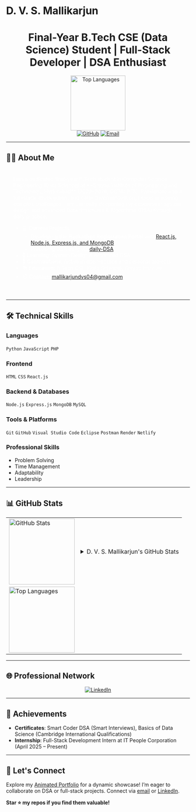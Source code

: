 # D. V. S. Mallikarjun

<div align="center">
  <h1>Final-Year B.Tech CSE (Data Science) Student | Full-Stack Developer | DSA Enthusiast</h1>
  <img src="https://github-readme-stats.vercel.app/api/top-langs/?username=Mallikarjun-04&layout=compact&theme=dracula&hide_border=true" alt="Top Languages" height="150" />
  <br>
  <a href="https://github.com/Mallikarjun-04"><img src="https://img.shields.io/badge/GitHub-181717.svg?&style=for-the-badge&logo=GitHub&logoColor=white" alt="GitHub"></a>
  <a href="mailto:mallikarjundvs04@gmail.com"><img src="https://img.shields.io/badge/Email-D14836.svg?&style=for-the-badge&logo=Gmail&logoColor=white" alt="Email"></a>
</div>

---

## 👨‍💻 About Me

<div style="background: url('https://media.giphy.com/media/3o7TKTDnHuO8kOgO0I/giphy.gif') no-repeat center center; background-size: cover; padding: 20px; border-radius: 10px; color: #fff;">
  I am a dedicated final-year B.Tech student in Computer Science Engineering (Data Science) at **Sreyas Institute of Engineering and Technology, Hyderabad** (2022–2026, CGPA: 8.15). Passionate about full-stack development and data-driven innovation, I excel in solving complex challenges. I am currently deepening my expertise in system design and advanced Data Structures & Algorithms (DSA) through daily practice.

  - 💻 **Current Projects**: 
    - Developing the **Hackathon Registration Portal** with [React.js, Node.js, Express.js, and MongoDB](https://github.com/Mallikarjun-04/Hackathon-Portal)
    - Practicing DSA daily via [daily-DSA](https://github.com/Mallikarjun-04/daily-DSA)
  - 🌱 **Learning**: System Design & Advanced DSA
  - 🚀 **Contributions**: Active in open-source and personal projects
  - 📚 **Education**: B.Tech CSE (Data Science), Sreyas Institute
  - 📫 **Contact**: [mallikarjundvs04@gmail.com](mailto:mallikarjundvs04@gmail.com)
</div>

---

## 🛠️ Technical Skills

### Languages
`Python` `JavaScript` `PHP`

### Frontend
`HTML` `CSS` `React.js`

### Backend & Databases
`Node.js` `Express.js` `MongoDB` `MySQL`

### Tools & Platforms
`Git` `GitHub` `Visual Studio Code` `Eclipse` `Postman` `Render` `Netlify`

### Professional Skills
- Problem Solving
- Time Management
- Adaptability
- Leadership

---

## 📊 GitHub Stats

<div align="center">
  <table>
    <tr>
      <td><img src="https://github-readme-stats.vercel.app/api?username=Mallikarjun-04&show_icons=true&theme=dracula&hide_border=true" alt="GitHub Stats" height="180" /></td>
      <td>
        <details>
          <summary>D. V. S. Mallikarjun's GitHub Stats</summary>
          <ul>
            <li>⭐ Total Stars Earned: 0</li>
            <li>💾 Total Commits (All Repositories): 35 (updating with recent activity)</li>
            <li>🔄 Total PRs: 0</li>
            <li>🐛 Total Issues: 0</li>
            <li>📅 Contributed to (last year): 0</li>
          </ul>
        </details>
      </td>
    </tr>
    <tr>
      <td colspan="2"><img src="https://github-readme-stats.vercel.app/api/top-langs/?username=Mallikarjun-04&layout=compact&theme=dracula&hide_border=true" alt="Top Languages" height="180" /></td>
    </tr>
  </table>
</div>

---

## 🌐 Professional Network

<div align="center">
  <a href="https://www.linkedin.com/in/d-v-s-mallikarjun-aa775832a">
    <img src="https://img.shields.io/badge/LinkedIn-0077B5.svg?&style=for-the-badge&logo=LinkedIn&logoColor=white" alt="LinkedIn">
  </a>
</div>

---

## 🎯 Achievements

- **Certificates**: Smart Coder DSA (Smart Interviews), Basics of Data Science (Cambridge International Qualifications)
- **Internship**: Full-Stack Development Intern at IT People Corporation (April 2025 – Present)

---

## 🙌 Let's Connect

Explore my [Animated Portfolio](https://mallikarjun-04.github.io/Hackathon-Portal/animated-portfolio.html) for a dynamic showcase! I’m eager to collaborate on DSA or full-stack projects. Connect via [email](mailto:mallikarjundvs04@gmail.com) or [LinkedIn](https://www.linkedin.com/in/d-v-s-mallikarjun-aa775832a).

**Star ⭐ my repos if you find them valuable!**
